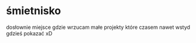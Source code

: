# śmietnisko

dosłownie miejsce gdzie wrzucam małe projekty które czasem nawet wstyd gdzieś pokazać xD 
